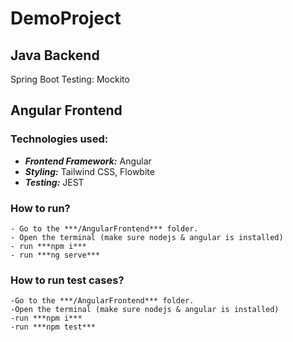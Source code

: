 # DemoProject

## Java Backend
Spring Boot
Testing: Mockito

## Angular Frontend
### Technologies used:
- ***Frontend Framework:*** Angular
- ***Styling:*** Tailwind CSS, Flowbite
- ***Testing:*** JEST

### How to run?
	- Go to the ***/AngularFrontend*** folder.
 	- Open the terminal (make sure nodejs & angular is installed)
	- run ***npm i***
 	- run ***ng serve***
	
### How to run test cases?
	-Go to the ***/AngularFrontend*** folder.
 	-Open the terminal (make sure nodejs & angular is installed)
	-run ***npm i***
 	-run ***npm test***
